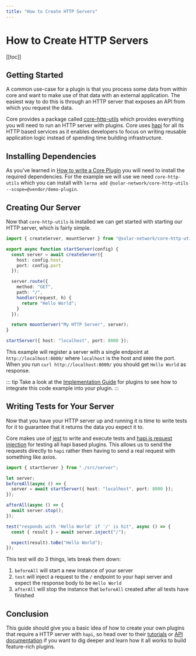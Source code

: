 ```yaml
---
title: "How to Create HTTP Servers"
---
```


# How to Create HTTP Servers

[[toc]]

## Getting Started

A common use-case for a plugin is that you process some data from within core and want to make use of that data with an external application. The easiest way to do this is through an HTTP server that exposes an API from which you request the data.

Core provides a package called [core-http-utils](https://github.com/solar-network/solar-core/tree/develop/packages/core-http-utils/src) which provides everything you will need to run an HTTP server with plugins. Core uses [hapi](https://hapijs.com/) for all its HTTP based services as it enables developers to focus on writing reusable application logic instead of spending time building infrastructure.

## Installing Dependencies

As you've learned in [How to write a Core Plugin](/tutorials/core/plugins/how-to-write-a-core-plugin.html) you will need to install the required dependencies. For the example we will use we need `core-http-utils` which you can install with `lerna add @solar-network/core-http-utils --scope=@vendor/demo-plugin`.

## Creating Our Server

Now that `core-http-utils` is installed we can get started with starting our HTTP server, which is fairly simple.

```ts
import { createServer, mountServer } from "@solar-network/core-http-utils";

export async function startServer(config) {
  const server = await createServer({
    host: config.host,
    port: config.port
  });

  server.route({
    method: "GET",
    path: "/",
    handler(request, h) {
      return "Hello World";
    }
  });

  return mountServer("My HTTP Server", server);
}

startServer({ host: "localhost", port: 8000 });
```

This example will register a server with a single endpoint at `http://localhost:8000/` where `localhost` is the host and `8000` the port. When you run `curl http://localhost:8000/` you should get `Hello World` as response.

::: tip
Take a look at the [Implementation Guide](/tutorials/core/plugins/how-to-write-a-core-plugin.html#implementation) for plugins to see how to integrate this code example into your plugin.
:::

## Writing Tests for Your Server

Now that you have your HTTP server up and running it is time to write tests for it to guarantee that it returns the data you expect it to.

Core makes use of [jest](https://jestjs.io/) to write and execute tests and [hapi.js request injection](https://hapijs.com/api#-await-serverinjectoptions) for testing all hapi based plugins. This allows us to send the requests directly to `hapi` rather then having to send a real request with something like axios.

```ts
import { startServer } from "./src/server";

let server;
beforeAll(async () => {
  server = await startServer({ host: "localhost", port: 8000 });
});

afterAll(async () => {
  await server.stop();
});

test("responds with 'Hello World' if '/' is hit", async () => {
  const { result } = await server.inject("/");

  expect(result).toBe("Hello World");
});
```

This test will do 3 things, lets break them down:

1. `beforeAll` will start a new instance of your server
2. `test` will inject a request to the `/` endpoint to your hapi server and expect the response body to be `Hello World`
3. `afterAll` will stop the instance that `beforeAll` created after all tests have finished

## Conclusion

This guide should give you a basic idea of how to create your own plugins that require a HTTP server with `hapi`, so head over to their [tutorials](https://hapijs.com/tutorials) or [API documentation](https://hapijs.com/api) if you want to dig deeper and learn how it all works to build feature-rich plugins.
